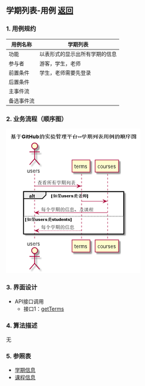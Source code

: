 ## 学期列表-用例 [返回](../README.md)

### 1. 用例规约

用例名称 | 学期列表
---|---
功能 | 以表形式的显示出所有学期的信息
参与者 | 游客，学生，老师
前置条件 | 学生，老师需要先登录
后置条件 | 
主事件流 | 
备选事件流 | 

### 2. 业务流程（顺序图）
![](./images/学期列表顺序图.png)

### 3. 界面设计
- API接口调用
    - 接口1：[getTerms](../接口/getTerms.md)

### 4. 算法描述
无

### 5. 参照表
- [学期信息](../数据库设计.md)
- [课程信息](../数据库设计.md)
